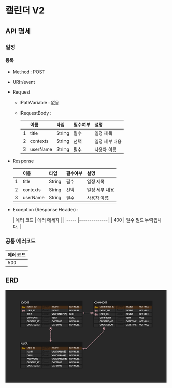 # 캘린더 V2

## API 명세
### 일정
#### 등록

- Method : POST
- URI:/event
- Request
    - PathVariable : 없음
    - RequestBody :

      |   | 이름      | 타입     | 필수여부 | 설명       |
      |---|---------| ------ |------|----------|
      | 1 | title   | String | 필수   | 일정 제목    |
      | 2 | contexts | String | 선택   | 일정 세부 내용 |
      | 3 | userName | String | 필수   | 사용자 이름   |


- Response

    |   | 이름       | 타입     | 필수여부 | 설명       |
    |---|----------| ------ |------|----------|
    | 1 | title    | String | 필수   | 일정 제목    |
    | 2 | contexts | String | 선택   | 일정 세부 내용 |
    | 3 | userName | String | 필수   | 사용자 이름   |

      

- Exception (Response Header) :

  | 에러 코드 | 에러 메세지       |
        | ----- |--------------|
  | 400   | 필수 필드 누락입니다. |

### 공통 에러코드

| 에러 코드 |
|-------|
| 500   |


## ERD
![img.png](img.png)